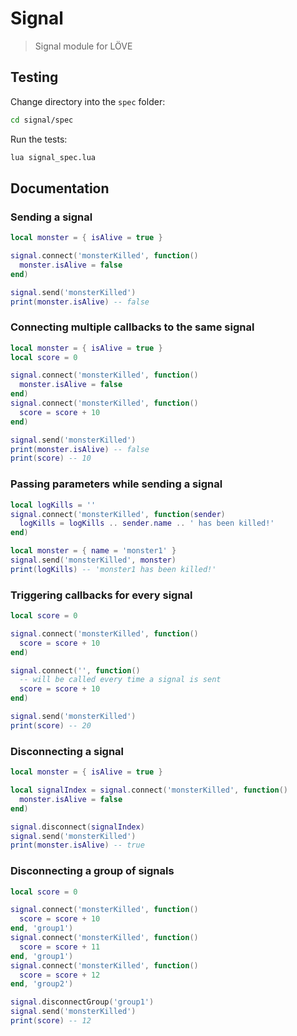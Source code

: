 # Signal

> Signal module for LÖVE

## Testing

Change directory into the `spec` folder:

```sh
cd signal/spec
```

Run the tests:

```sh
lua signal_spec.lua
```

## Documentation

### Sending a signal

```lua
local monster = { isAlive = true }

signal.connect('monsterKilled', function()
  monster.isAlive = false
end)

signal.send('monsterKilled')
print(monster.isAlive) -- false
```

### Connecting multiple callbacks to the same signal

```lua
local monster = { isAlive = true }
local score = 0

signal.connect('monsterKilled', function()
  monster.isAlive = false
end)
signal.connect('monsterKilled', function()
  score = score + 10
end)

signal.send('monsterKilled')
print(monster.isAlive) -- false
print(score) -- 10
```

### Passing parameters while sending a signal

```lua
local logKills = ''
signal.connect('monsterKilled', function(sender)
  logKills = logKills .. sender.name .. ' has been killed!'
end)

local monster = { name = 'monster1' }
signal.send('monsterKilled', monster)
print(logKills) -- 'monster1 has been killed!'
```

### Triggering callbacks for every signal

```lua
local score = 0

signal.connect('monsterKilled', function()
  score = score + 10
end)

signal.connect('', function()
  -- will be called every time a signal is sent
  score = score + 10
end)

signal.send('monsterKilled')
print(score) -- 20
```

### Disconnecting a signal

```lua
local monster = { isAlive = true }

local signalIndex = signal.connect('monsterKilled', function()
  monster.isAlive = false
end)

signal.disconnect(signalIndex)
signal.send('monsterKilled')
print(monster.isAlive) -- true
```

### Disconnecting a group of signals

```lua
local score = 0

signal.connect('monsterKilled', function()
  score = score + 10
end, 'group1')
signal.connect('monsterKilled', function()
  score = score + 11
end, 'group1')
signal.connect('monsterKilled', function()
  score = score + 12
end, 'group2')

signal.disconnectGroup('group1')
signal.send('monsterKilled')
print(score) -- 12
```
